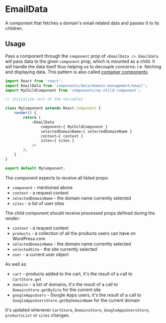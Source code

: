 EmailData
============

A component that fetches a domain's email related data and passes it to its children.

## Usage

Pass a component through the `component` prop of `<EmailData />`. `EmailData` will pass data to the given `component` prop, which is mounted as a child.
It will handle the data itself thus helping us to decouple concerns: i.e. fetching and displaying data. This pattern is also called [container components](https://medium.com/@learnreact/container-components-c0e67432e005).

```js
import React from 'react';
import EmailData from 'components/data/domain-management/email';
import MyChildComponent from 'components/my-child-component';

// initialize rest of the variables

class MyComponent extends React.Component {
	render() {
		return (
			<EmailData
				component={ MyChildComponent }
				selectedDomainName={ selectedDomainName }
				context={ context }
				sites={ sites }
			/>
		);
	}
}

export default MyComponent;
```

The component expects to receive all listed props:

* `component` - mentioned above
* `context` - a request context
* `selectedDomainName` - the domain name currently selected 
* `sites` - a list of user sites 

The child component should receive processed props defined during the render:

* `context` - a request context
* `products` - a collection of all the products users can have on WordPress.com
* `selectedDomainName` - the domain name currently selected 
* `selectedSite` - the site currently selected  
* `user` - a current user object 

As well as:

* `cart` - products added to the cart, it's the result of a call to `CartStore.get`  
* `domains` - a list of domains, it's the result of a call to `DomainsStore.getBySite` for the current site
* `googleAppsUsers` - Google Apps users, it's the result of a call to `GoogleAppsUsersStore.getByDomainName` for the current domain

It's updated whenever `CartStore`, `DomainsStore`, `GoogleAppsUsersStore`, `productsList` or `sites` changes.
